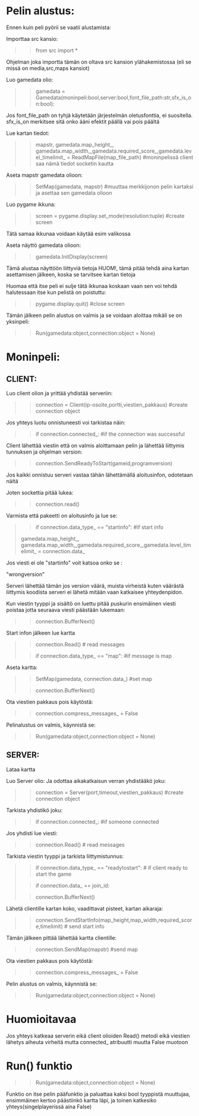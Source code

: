 


# Pelin alustus:

Ennen kuin peli pyörii se vaatii alustamista:

Importtaa src kansio:
>> from src import *

Ohjelman joka importta tämän on oltava src kansion ylähakemistossa
(eli se missä on media,src,maps kansiot)




Luo gamedata olio:
>> gamedata = Gamedata(moninpeli:bool,server:bool,font_file_path:str,sfx_is_on:bool):

Jos font_file_path on tyhjä käytetään järjestelmän oletusfonttia, ei suositella.
sfx_is_on merkitsee sitä onko ääni efektit päällä vai pois päältä


Lue kartan tiedot:
>> mapstr, gamedata.map_height_, gamedata.map_width_,gamedata.required_score_,gamedata.level_timelimit_ = ReadMapFile(map_file_path) #moninpelissä client saa nämä tiedot socketin kautta

Aseta mapstr gamedata olioon:
>> SetMap(gamedata, mapstr) #muuttaa merkkijonon pelin kartaksi ja asettaa sen gamedata olioon


Luo pygame ikkuna:
>>  screen = pygame.display.set_mode(resolution:tuple) #create screen

Tätä samaa ikkunaa voidaan käytää esim valikossa

Aseta näyttö gamedata olioon:

>> gamedata.InitDisplay(screen)

Tämä alustaa näyttöön liittyviä tietoja
HUOM!, tämä pitää tehdä aina kartan asettamisen jälkeen, koska se tarvitsee kartan tietoja



Huomaa että itse peli ei sulje tätä ikkunaa koskaan vaan sen voi tehdä halutessaan itse kun pelistä on poistuttu:
>> pygame.display.quit() #close screen






Tämän jälkeen pelin alustus on valmis ja se voidaan aloittaa mikäli se on yksinpeli:
>> Run(gamedata:object,connection:object = None)



# Moninpeli:


## CLIENT:

Luo client olion ja yrittää yhdistää serveriin:
>> connection = Client(ip-osoite,portti,viestien_pakkaus)  #create connection object


Jos yhteys luotu onnistuneesti
voi tarkistaa näin:
>> if connection.connected_: #if the connection was successful

Client lähettää viestin että on valmis aloittamaan pelin ja lähettää liittymis tunnuksen ja ohjelman version:
>> connection.SendReadyToStart(gameid,programversion)


Jos kaikki onnistuu serveri vastaa tähän lähettämällä aloitusinfon, odotetaan näitä

Joten sockettia pitää lukea:

>> connection.read()

Varmista että pakeetti on aloitusinfo ja lue se:
>> if connection.data_type_ == "startinfo":  #if start info
>
> gamedata.map_height_, gamedata.map_width_,gamedata.required_score_,gamedata.level_timelimit_ = connection.data_ 


Jos viesti ei ole "startinfo" voit katsoa onko se :

"wrongversion"

Serveri lähettää tämän jos version väärä, muista virheistä kuten väärästä liittymis koodista serveri ei lähetä mitään vaan katkaisee yhteydenpidon.


Kun viestin tyyppi ja sisältö on luettu pitää puskurin ensimäinen viesti poistaa jotta seuraava viesti päästään lukemaan:

>> connection.BufferNext() 


Start infon jälkeen lue kartta
>> connection.Read()  # read messages
> 
>> if connection.data_type_ == "map":  #if message is map

Aseta kartta:
>> SetMap(gamedata, connection.data_)  #set map
>
>> connection.BufferNext() 

Ota viestien pakkaus pois käytöstä:
>> connection.compress_messages_ = False


Pelinalustus on valmis, käynnistä se:
>> Run(gamedata:object,connection:object = None)


## SERVER:
Lataa kartta

Luo Server olio:
Ja odottaa aikakatkaisun verran yhdistääkö joku:

>> connection = Server(port,timeout,viestien_pakkaus) #create connection object

Tarkista yhdistikö joku:
>> if connection.connected_: #if someone connected


Jos yhdisti lue viesti:
 >> connection.Read()  # read messages

Tarkista viestin tyyppi ja tarkista liittymistunnus:

>> if connection.data_type_ == "readytostart":  # if client ready to start the game 
> 
>> if connection.data_ == join_id:
>
>> connection.BufferNext() 

Lähetä clientille kartan koko, vaadittavat pisteet, kartan aikaraja:

>> connection.SendStartInfo(map_height,map_width,required_score,timelimit)  # send start info

Tämän jälkeen pittää lähettää kartta clientille:
>> connection.SendMap(mapstr)  #send map


Ota viestien pakkaus pois käytöstä:
>> connection.compress_messages_ = False


Pelin alustus on valmis, käynnistä se:
>> Run(gamedata:object,connection:object = None)




# Huomioitavaa
Jos yhteys katkeaa serverin eikä client olioiden Read() metodi eikä viestien lähetys aiheuta virheitä
mutta connected_ atribuutti muutta False muotoon



# Run() funktio

>> Run(gamedata:object,connection:object = None)

Funktio on itse pelin pääfunktio ja paluattaa kaksi bool tyyppistä muuttujaa, ensimmäinen kertoo päästiinkö kartta läpi, ja toinen katkesiko yhteys(singelplayerissä aina False)














